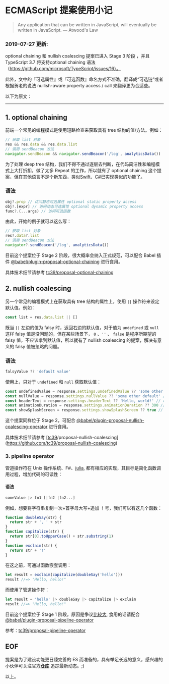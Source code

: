 # ECMAScript 提案使用小记

> Any application that can be written in JavaScript, will eventually be written in JavaScript. — Atwood's Law

### 2019-07-27 更新:

optional chaining 和 nullish coalescing 提案已进入 Stage 3 阶段 ，并且TypeScript 3.7 将支持optional chaining 语法（https://github.com/microsoft/TypeScript/issues/16）。

此外，文中的『可选属性』或『可选函数』命名方式不准确，翻译成“可选链”或者根据贺老的说法 nullish-aware property access / call 来翻译更为合适些。

以下为原文：

---

## 1. optional chaining

前端一个常见的编程模式是使用短路检查来获取具有 tree 结构的值/方法。例如：

```javascript
// 获取 list 对象
res && res.data && res.data.list
// 调用 sendBeacon 方法
navigator.sendBeacon && navigator.sendBeacon('/log', analyticsData())
```

为了处理 deep tree 结构，我们不得不通过逐层去判断，在代码简洁性和编程模式上大打折扣，做了太多 Repeat 的工作，所以就有了 optional chaining 这个提案，但在其他语言不是个新东西，类似[Swift](https://docs.swift.org/swift-book/LanguageGuide/OptionalChaining.html)、[C#](https://msdn.microsoft.com/en-us/library/dn986595.aspx)已实现类似的功能了。

### 语法

```javascript
obj?.prop // 访问静态可选属性 optional static property access
obj?.[expr] // 访问动态可选属性 optional dynamic property access
func?.(...args) // 访问可选函数
```

由此，开始的例子就可以这么写：

```js
// 获取 list 对象
res?.data?.list
// 调用 sendBeacon 方法
navigator?.sendBeacon('/log', analyticsData())
```

目前这个提案位于 Stage 2 阶段，很大概率会纳入正式规范，可以配合 Babel 插件 [@babel/plugin-proposal-optional-chaining](https://babeljs.io/docs/en/babel-plugin-proposal-optional-chaining) 进行食用。

具体技术细节请参考 [tc39/proposal-optional-chaining](https://github.com/tc39/proposal-optional-chaining)

## 2. nullish coalescing

另一个常见的编程模式上在获取具有 tree 结构的属性上，使用 `||` 操作符来设定默认值。例如：

```js
const list = res.data.list || []
```

既当 `||` 左边的值为 falsy 时，返回右边的默认值，对于值为 `undefined` 或 `null` 这样 falsy 值是没问题的，但在某些场景下， `0` 、`''` 、 `false` 是程序所期望的 falsy 值，不应该拿到默认值，所以就有了 nullish coalescing 的提案，解决有意义的 falsy 值被忽略的问题。

### 语法

```js
falsyValue ?? 'default value'
```

使用上，只对于 `undefined` 和 `null` 获取默认值：

```javascript
const undefinedValue = response.settings.undefinedValue ?? 'some other default' // result: 'some other default'
const nullValue = response.settings.nullValue ?? 'some other default' // result: 'some other default'
const headerText = response.settings.headerText ?? 'Hello, world!' // result: ''
const animationDuration = response.settings.animationDuration ?? 300 // result: 0
const showSplashScreen = response.settings.showSplashScreen ?? true // result: false
```

这个提案同样位于 Stage 2，可配合 [@babel/plugin-proposal-nullish-coalescing-operator](https://babeljs.io/docs/en/babel-plugin-proposal-nullish-coalescing-operator) 进行食用。

具体技术细节请参考 [[tc39](https://github.com/tc39)/proposal-nullish-coalescing](https://github.com/tc39/proposal-nullish-coalescing)

### 3. pipeline operator

管道操作符在 Unix 操作系统、F#、[julia](https://docs.julialang.org/en/v1/base/base/#Base.:|>), 都有相应的实现，其目标是简化函数调用过程，增加代码的可读性：

#### 语法

```js
someValue |> fn1 [|fn2 |fn2...]
```

例如，想要将字符串复制一次+首字母大写+追加 ！号，我们可以有这几个函数：

```js
function doubleSay(str) {
  return str + ', ' + str
}
function capitalize(str) {
  return str[0].toUpperCase() + str.substring(1)
}
function exclaim(str) {
  return str + '!'
}
```

在这之前，可通过函数嵌套调用：

```js
let result = exclaim(capitalize(doubleSay('hello')))
result //=> "Hello, hello!"
```

而使用了管道操作符：

```js
let result = 'hello' |> doubleSay |> capitalize |> exclaim
result //=> "Hello, hello!"
```

目前这个提案位于 Stage 1 阶段，原因是争议[比较大](https://github.com/tc39/proposal-pipeline-operator/wiki), 食用的话请配合[@babel/plugin-proposal-pipeline-operator](https://babeljs.io/docs/en/babel-plugin-proposal-pipeline-operator)

参考：[tc39/proposal-pipeline-operator](https://github.com/tc39/proposal-pipeline-operator)

## EOF

提案是为了建设功能更日臻完善的 ES 而准备的，具有举足长远的意义，感兴趣的小伙伴可关注官方[**仓库**](https://github.com/tc39/proposals) 追踪最新动态。;)

以上。
